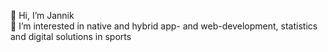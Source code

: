 👋 Hi, I’m Jannik  
👀 I’m interested in native and hybrid app- and web-development, statistics and digital solutions in sports

